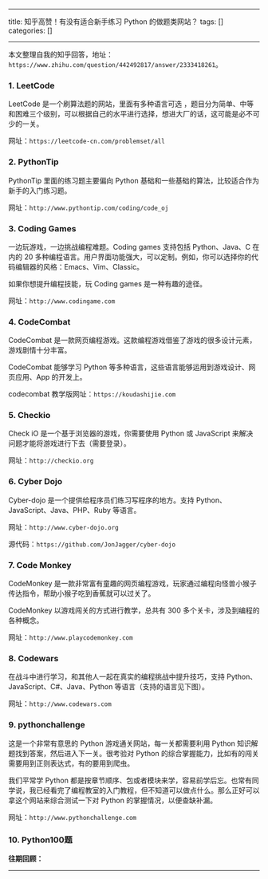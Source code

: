 
--- 
title:  知乎高赞！有没有适合新手练习 Python 的做题类网站？ 
tags: []
categories: [] 

---
本文整理自我的知乎回答，地址：`https://www.zhihu.com/question/442492817/answer/2333418261`。

### 1. LeetCode

LeetCode 是一个刷算法题的网站，里面有多种语言可选 ，题目分为简单、中等和困难三个级别，可以根据自己的水平进行选择，想进大厂的话，这可能是必不可少的一关。

网址：`https://leetcode-cn.com/problemset/all`

### 2. PythonTip

PythonTip 里面的练习题主要偏向 Python 基础和一些基础的算法，比较适合作为新手的入门练习题。

网址：`http://www.pythontip.com/coding/code_oj`

### 3. Coding Games

一边玩游戏，一边挑战编程难题。Coding games 支持包括 Python、Java、C 在内的 20 多种编程语言。用户界面功能强大，可以定制。例如，你可以选择你的代码编辑器的风格：Emacs、Vim、Classic。

如果你想提升编程技能，玩 Coding games 是一种有趣的途径。

网址：`http://www.codingame.com`

### 4. CodeCombat

CodeCombat 是一款网页编程游戏。这款编程游戏借鉴了游戏的很多设计元素，游戏剧情十分丰富。

CodeCombat 能够学习 Python 等多种语言，这些语言能够运用到游戏设计、网页应用、App 的开发上。

codecombat 教学版网址：`https://koudashijie.com`

### 5. Checkio

Check iO 是一个基于浏览器的游戏，你需要使用 Python 或 JavaScript 来解决问题才能将游戏进行下去（需要登录）。

网址：`http://checkio.org`

### 6. Cyber Dojo

Cyber-dojo 是一个提供给程序员们练习写程序的地方。支持 Python、JavaScript、Java、PHP、Ruby 等语言。

网址：`http://www.cyber-dojo.org`

源代码：`https://github.com/JonJagger/cyber-dojo`

### 7. Code Monkey

CodeMonkey 是一款非常富有童趣的网页编程游戏，玩家通过编程向怪兽小猴子传达指令，帮助小猴子吃到香蕉就可以过关了。

CodeMonkey 以游戏闯关的方式进行教学，总共有 300 多个关卡，涉及到编程的各种概念。

网址：`http://www.playcodemonkey.com`

### 8. Codewars

在战斗中进行学习，和其他人一起在真实的编程挑战中提升技巧，支持 Python、JavaScript、C#、Java、Python 等语言（支持的语言见下图）。

网址：`http://www.codewars.com`

### 9. pythonchallenge

这是一个非常有意思的 Python 游戏通关网站，每一关都需要利用 Python 知识解题找到答案，然后进入下一关。很考验对 Python 的综合掌握能力，比如有的闯关需要用到正则表达式，有的要用到爬虫。

我们平常学 Python 都是按章节顺序、包或者模块来学，容易前学后忘。也常有同学说，我已经看完了编程教室的入门教程，但不知道可以做点什么。那么正好可以拿这个网站来综合测试一下对 Python 的掌握情况，以便查缺补漏。

网址：`http://www.pythonchallenge.com`

### 10. Python100题



**<strong>往期回顾：**</strong>
- - - - - - - - 
